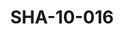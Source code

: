 ---
pid: SHA-10-016
title: SHA-10-016
language: en
collection: Sharhabil Ahmed
original_label: 
rights: Sharhabil Ahmed
location_of_original: Sharhabil Ahmed
photographer_or_studio: 
scanned_from: photograph 16.5 by 21.5
_date: late 1950s
location: Khartoum, Kober bridge
description: Sharhabil Ahmed and other employees of the publications bureau
additional_notes: 
permission_display: 'yes'
on_server: 'yes'
on_website: 'yes'
permalink: "/archive/en/sha-10-016.html"
layout: photo-page
---